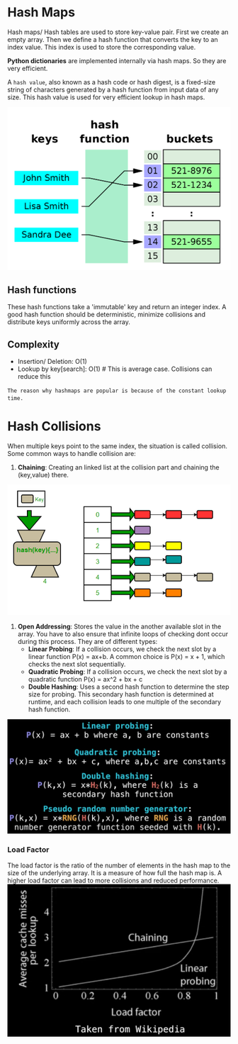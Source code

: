 # Hash Maps
Hash maps/ Hash tables are used to store key-value pair. First we create an empty array. Then we define a hash function that converts the key to an index value. This index is used to store the corresponding value. 

**Python dictionaries** are implemented internally via hash maps. So they are very efficient.

A `hash value`, also known as a hash code or hash digest, is a fixed-size string of characters generated by a hash function from input data of any size. This hash value is used for very efficient lookup in hash maps.

![Alt text](image.png)

## Hash functions
These hash functions take a 'immutable' key and return an integer index. A good hash function should be deterministic, minimize collisions and distribute keys uniformly across the array.

## Complexity
- Insertion/ Deletion: O(1)
- Lookup by key[search]: O(1)  # This is average case. Collisions can reduce this

`The reason why hashmaps are popular is because of the constant lookup time.`

# Hash Collisions
When multiple keys point to the same index, the situation is called collision. 
Some common ways to handle collision are:

1. **Chaining**: Creating an linked list at the collision part and chaining the (key,value) there.	

![Alt text](image-1.png)

1. **Open Addressing**: Stores the value in the another available slot in the array. You have to also ensure that infinite loops of checking dont occur during this process. They are of different types:
   - **Linear Probing**: If a collision occurs, we check the next slot by a linear function P(x) = ax+b. A common choice is P(x) = x + 1, which checks the next slot sequentially.
   - **Quadratic Probing**: If a collision occurs, we check the next slot by a quadratic function P(x) = ax^2 + bx + c
   - **Double Hashing**: Uses a second hash function to determine the step size for probing. This secondary hash function is determined at runtime, and each collision leads to one multiple of the secondary hash function.

![alt text](image-3.png)
### Load Factor
The load factor is the ratio of the number of elements in the hash map to the size of the underlying array. It is a measure of how full the hash map is. A higher load factor can lead to more collisions and reduced performance. 
![alt text](image-2.png)
